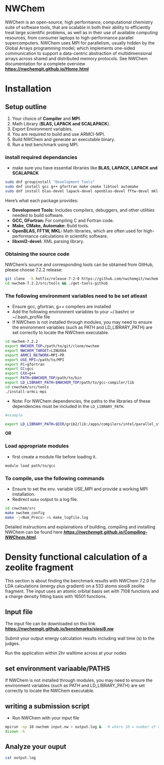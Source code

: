 NWChem 
=====

NWChem is an open-source, high performance, computational chemistry suite of software tools, that are scalable in both their ability to efficiently treat large scientific problems, as well as in their use of available computing resources, from consumer laptops to high-performance parallel supercomputers. NWChem uses MPI for parallelism, usually hidden by the Global Arrays programming model, which implements one-sided communication to support a data-centric abstraction of multidimensional arrays across shared and distributed memory protocols. See NWChem documentation for a complete overview **https://nwchemgit.github.io/Home.html**

# Installation

## Setup outline

1. Your choice of **Compiler** and **MPI**.
2. Math Library (**BLAS, LAPACK and SCALAPACK**).
3. Export Environment variables.
4. You are required to build and use ARMCI-MPI.
5. Build NWChem and generate an executable binary.
6. Run a test benchmark using MPI.

### install required dependancies 
- make sure you have essential libraries like  **BLAS, LAPACK, LAPACK and SCALAPACK** 

```bash
sudo dnf groupinstall "Development Tools"
sudo dnf install gcc g++ gfortran make cmake libtool automake 
sudo dnf install blas-devel lapack-devel openblas-devel fftw-devel mkl-devel libxml2-devel zlib-devel
```
Here’s what each package provides:

- **Development Tools:** Includes compilers, debuggers, and other utilities needed to build software.
- **GCC, GFortran:** For compiling C and Fortran code.
- **Make, CMake, Automake:** Build tools.
- **OpenBLAS, FFTW, MKL:** Math libraries, which are often used for high-performance calculations in scientific software.
- **libxml2-devel:** XML parsing library.


### Obtaining the source code

 NWChem’s source and corresponding tools can be obtained from GitHub, please choose 7.2.2 release:
```bash
git clone  -b hotfix/release-7-2-0 https://github.com/nwchemgit/nwchem.git nwchem-7.2.2
cd nwchem-7.2.2/src/tools && ./get-tools-github
```

### The following environment variables need to be set atleast
- Ensure gcc, gfortran, g++  compilers are installed 
-  Add the following environment variables to your ~/.bashrc or ~/.bash_profile file
- If NWChem is not installed through modules, you may need to ensure the environment variables (such as PATH and LD_LIBRARY_PATH) are set correctly to locate the NWChem executable.

```bash
cd nwchem-7.2.2
export NWCHEM_TOP=/path/to/git/clone/nwchem
export NWCHEM_TARGET=LINUX64
export ARMCI_NETWORK=MPI-PR
export USE_MPI=/path/to/MPI 
export FC=gfortran 
export CC=gcc 
export CXX=g++
export PATH=$NWCHEM_TOP/path/to/bin
export LD_LIBRARY_PATH=$NWCHEM_TOP/path/to/gcc-compiler/lib  
cd cnwchem/src/tools
./install-armci-mpi
```

- Note: For NWChem dependencies, the paths to the libraries of these dependencies must be included in the `LD_LIBRARY_PATH`.

```bash
#example 

export LD_LIBRARY_PATH=$DIR/grib2/lib:/apps/compilers/intel/parallel_studio_xe_2018_update2/compilers_and_libraries_2018.2.199/linux/compiler/lib/intel64_lin:$DIR/netcdf/lib:$DIR/pnetcdf/lib:$LD_LIBRARY_PATH
```

**OR**

### Load appropriate modules 
- first create a module file before loading it. 

```bash
module load path/to/gcc 
```

### To compile, use the following commands
- Ensure to set the env. variable USE_MPI and provide a working MPI installation.
- Redirect `make` output to a log file.

```bash
cd cnwchem/src
make nwchem_config
make -j<Num_Procs> >& make_logfile.log
```

Detailed instructions and explainations of building, compiling and installing NWChem can be found here ***https://nwchemgit.github.io/Compiling-NWChem.html.***


# Density functional calculation of a zeolite fragment
This section is about finding the benchmark results with NWChem 7.2.0 for LDA calculations (energy plus gradient) on a 533 atoms siosi8 zeolite fragment. The input uses an atomic orbital basis set with 7108 functions and a charge density fitting basis with 16501 functions. 

## Input file 
The input file can be downloaded on this link **https://nwchemgit.github.io/benchmarks/siosi8.nw** 

Submit your output energy calculation results including wall time (s) to the judges. 

Run the application within 2hr walltime across at your nodes

## set environment variaable/PATHS 

If NWChem is not installed through modules, you may need to ensure the environment variables (such as PATH and LD_LIBRARY_PATH) are set correctly to locate the NWChem executable.

## writing a submission script  
- Run NWChem with your input file 

```bash
mpirun -np 10 nwchem input.nw > output.log &   # where 10 = number of CPUs
disown -h 

```

## Analyze your ouput 
```bash
cat output.log
```
 


